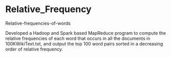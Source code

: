 # Relative_Frequency
Relative-frequencies-of-words

Developed a Hadoop and Spark based MapReduce program to compute the relative frequencies of each word that occurs in all the documents in 100KWikiText.txt, and output the top 100 word pairs sorted in a decreasing order of relative frequency.
